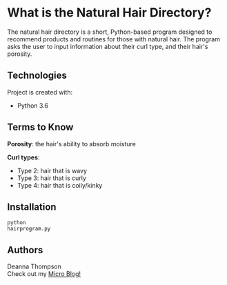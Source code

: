 # What is the Natural Hair Directory?
The natural hair directory is a short, Python-based program designed to recommend products and routines for those with natural hair.  The program asks the user to input information about their curl type, and their hair's porosity.

## Technologies 
Project is created with:
* Python 3.6

## Terms to Know
**Porosity**: the hair's ability to absorb moisture

**Curl types**:
- Type 2: hair that is wavy
- Type 3: hair that is curly
- Type 4: hair that is coily/kinky
## Installation
```
python 
hairprogram.py
```
## Authors
Deanna Thompson 
<br>
Check out my [Micro Blog!](https://deanna.micro.blog)


